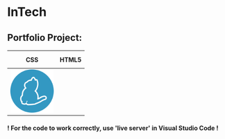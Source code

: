 ﻿# InTech

## Portfolio Project:

<table>
  <thead>
    <tr>
      <th height=33>CSS</th>
      <th height=33>HTML5</th>
    </tr>
  </thead>
  <tbody>
    <tr>
      <td height=100 width=100>
        <a href=https://www.w3.org/Style/CSS/>
          <img src="./.gitManager/images/icons/yarn.svg" alt=CSS>
        </a>
      </td>
    </tr>
  </tbody>
</table>

#### ! For the code to work correctly, use 'live server' in Visual Studio Code !
